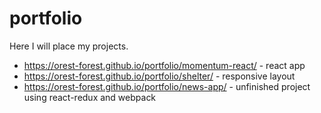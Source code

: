 # portfolio

Here I will place my projects.

- https://orest-forest.github.io/portfolio/momentum-react/ - react app
- https://orest-forest.github.io/portfolio/shelter/ - responsive layout
- https://orest-forest.github.io/portfolio/news-app/ - unfinished project using react-redux and webpack
